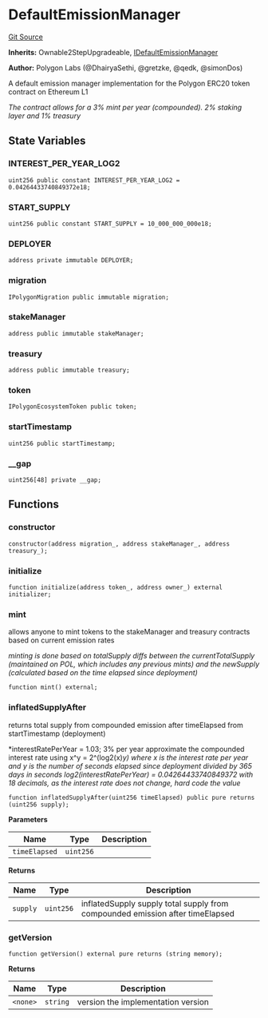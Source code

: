 # DefaultEmissionManager
[Git Source](https://github.com/0xPolygon/pol-token/blob/4e60db3944f1f433beb163a74034e19c0fc68cf0/src/DefaultEmissionManager.sol)

**Inherits:**
Ownable2StepUpgradeable, [IDefaultEmissionManager](/src/interfaces/IDefaultEmissionManager.sol/interface.IDefaultEmissionManager.md)

**Author:**
Polygon Labs (@DhairyaSethi, @gretzke, @qedk, @simonDos)

A default emission manager implementation for the Polygon ERC20 token contract on Ethereum L1

*The contract allows for a 3% mint per year (compounded). 2% staking layer and 1% treasury*


## State Variables
### INTEREST_PER_YEAR_LOG2

```solidity
uint256 public constant INTEREST_PER_YEAR_LOG2 = 0.04264433740849372e18;
```


### START_SUPPLY

```solidity
uint256 public constant START_SUPPLY = 10_000_000_000e18;
```


### DEPLOYER

```solidity
address private immutable DEPLOYER;
```


### migration

```solidity
IPolygonMigration public immutable migration;
```


### stakeManager

```solidity
address public immutable stakeManager;
```


### treasury

```solidity
address public immutable treasury;
```


### token

```solidity
IPolygonEcosystemToken public token;
```


### startTimestamp

```solidity
uint256 public startTimestamp;
```


### __gap

```solidity
uint256[48] private __gap;
```


## Functions
### constructor


```solidity
constructor(address migration_, address stakeManager_, address treasury_);
```

### initialize


```solidity
function initialize(address token_, address owner_) external initializer;
```

### mint

allows anyone to mint tokens to the stakeManager and treasury contracts based on current emission rates

*minting is done based on totalSupply diffs between the currentTotalSupply (maintained on POL, which includes any previous mints) and the newSupply (calculated based on the time elapsed since deployment)*


```solidity
function mint() external;
```

### inflatedSupplyAfter

returns total supply from compounded emission after timeElapsed from startTimestamp (deployment)

*interestRatePerYear = 1.03; 3% per year
approximate the compounded interest rate using x^y = 2^(log2(x)*y)
where x is the interest rate per year and y is the number of seconds elapsed since deployment divided by 365 days in seconds
log2(interestRatePerYear) = 0.04264433740849372 with 18 decimals, as the interest rate does not change, hard code the value*


```solidity
function inflatedSupplyAfter(uint256 timeElapsed) public pure returns (uint256 supply);
```
**Parameters**

|Name|Type|Description|
|----|----|-----------|
|`timeElapsed`|`uint256`||

**Returns**

|Name|Type|Description|
|----|----|-----------|
|`supply`|`uint256`|inflatedSupply supply total supply from compounded emission after timeElapsed|


### getVersion


```solidity
function getVersion() external pure returns (string memory);
```
**Returns**

|Name|Type|Description|
|----|----|-----------|
|`<none>`|`string`|version the implementation version|


